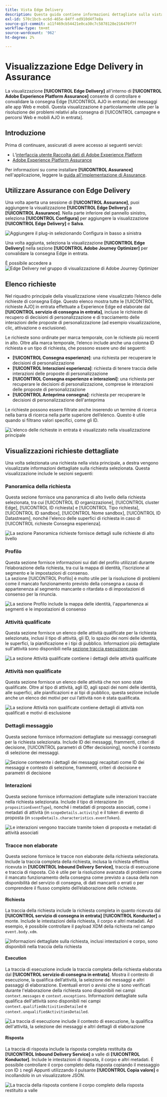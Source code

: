 ```yaml
---
title: Vista Edge Delivery
description: Questa guida contiene informazioni dettagliate sulla vista Edge Delivery in Adobe Experience Platform Assurance.
exl-id: 570c1bcb-ec6d-465e-84ff-ed910d4f7e8a
source-git-commit: a11f469cb54421e0ca30c7c5878128e216470f7f
workflow-type: tm+mt
source-wordcount: '962'
ht-degree: 2%

---
```


# Visualizzazione Edge Delivery in Assurance

La visualizzazione **[!UICONTROL Edge Delivery]** all&#39;interno di **[!UICONTROL Adobe Experience Platform Assurance]** consente di controllare e convalidare la consegna Edge [!UICONTROL AJO in entrata] dei messaggi alle app Web e mobili. Questa visualizzazione è particolarmente utile per la risoluzione dei problemi relativi alla consegna di [!UICONTROL campagne e percorsi Web e mobili AJO in entrata].

## Introduzione

Prima di continuare, assicurati di avere accesso ai seguenti servizi:

- L’[interfaccia utente Raccolta dati di Adobe Experience Platform](https://experience.adobe.com/it#/data-collection/)
- [Adobe Experience Platform Assurance](https://experience.adobe.com/it/assurance)

Per informazioni su come installare **[!UICONTROL Assurance]** nell&#39;applicazione, leggere la [guida all&#39;implementazione di Assurance](../tutorials/implement-assurance.md).

## Utilizzare Assurance con Edge Delivery

Una volta aperta una sessione di **[!UICONTROL Assurance]**, puoi aggiungere la visualizzazione **[!UICONTROL Edge Delivery]** a **[!UICONTROL Assurance]**. Nella parte inferiore del pannello sinistro, seleziona **[!UICONTROL Configura]** per aggiungere la visualizzazione **[!UICONTROL Edge Delivery]** e **Salva**.

![Aggiungere il plug-in selezionando Configura in basso a sinistra](./images/edge-delivery/add-plugin.png)

Una volta aggiunta, seleziona la visualizzazione **[!UICONTROL Edge Delivery]** nella sezione **[!UICONTROL Adobe Journey Optimizer]** per convalidare la consegna Edge in entrata.

È possibile accedere a ![Edge Delivery nel gruppo di visualizzazione di Adobe Journey Optimizer](./images/edge-delivery/ajo-plugins.png)

## Elenco richieste

Nel riquadro principale della visualizzazione viene visualizzato l’elenco delle richieste di consegna Edge. Questo elenco mostra tutte le [!UICONTROL richieste AJO] in entrata effettuate a Experience Edge ed elaborate dal **[!UICONTROL servizio di consegna in entrata]**, incluse le richieste di recupero di decisioni di personalizzazione e di tracciamento delle interazioni delle proposte di personalizzazione (ad esempio visualizzazione, clic, attivazione o esclusione).

Le richieste sono ordinate per marca temporale, con le richieste più recenti in alto. Oltre alla marca temporale, l’elenco include anche una colonna ID richiesta e un tipo di richiesta, che possono essere uno dei seguenti:

- **[!UICONTROL Consegna esperienze]**: una richiesta per recuperare le decisioni di personalizzazione
- **[!UICONTROL Interazioni esperienza]**: richiesta di tenere traccia delle interazioni delle proposte di personalizzazione
- **[!UICONTROL Consegna esperienze e interazioni]**: una richiesta per recuperare le decisioni di personalizzazione, comprese le interazioni delle proposte di personalizzazione
- **[!UICONTROL Anteprima consegna]**: richiesta per recuperare le decisioni di personalizzazione dell&#39;anteprima

Le richieste possono essere filtrate anche inserendo un termine di ricerca nella barra di ricerca nella parte superiore dell’elenco. Questo è utile quando si filtrano valori specifici, come gli ID.

![L&#39;elenco delle richieste in entrata è visualizzato nella visualizzazione principale](./images/edge-delivery/request-list.png)

## Visualizzazioni richieste dettagliate

Una volta selezionata una richiesta nella vista principale, a destra vengono visualizzate informazioni dettagliate sulla richiesta selezionata. Questa visualizzazione include le sezioni seguenti:

### Panoramica della richiesta

Questa sezione fornisce una panoramica di alto livello della richiesta selezionata, tra cui [!UICONTROL ID organizzazione], [!UICONTROL cluster Edge], [!UICONTROL ID richiesta] e [!UICONTROL Tipo richiesta], [!UICONTROL ID sandbox], [!UICONTROL Nome sandbox], [!UICONTROL ID Datastream], nonché l&#39;elenco delle superfici di richiesta in caso di [!UICONTROL richieste Consegna esperienza].

![La sezione Panoramica richieste fornisce dettagli sulle richieste di alto livello](./images/edge-delivery/request-overview.png)

### Profilo

Questa sezione fornisce informazioni sui dati del profilo utilizzati durante l’elaborazione della richiesta, tra cui la mappa di identità, l’iscrizione al segmento e le impostazioni di consenso.\
La sezione [!UICONTROL Profilo] è molto utile per la risoluzione di problemi come il mancato funzionamento previsto della consegna a causa di appartenenza al segmento mancante o ritardata o di impostazioni di consenso per la rinuncia.

![La sezione Profilo include la mappa delle identità, l&#39;appartenenza ai segmenti e le impostazioni di consenso](./images/edge-delivery/profile.png)

### Attività qualificate

Questa sezione fornisce un elenco delle attività qualificate per la richiesta selezionata, inclusi il tipo di attività, gli ID, lo spazio dei nomi delle identità, le superfici, la pianificazione e i tipi di pubblico. Informazioni più dettagliate sull&#39;attività sono disponibili nella [sezione traccia esecuzione raw](#execution).

![La sezione Attività qualificate contiene i dettagli delle attività qualificate](./images/edge-delivery/qualified-activities.png)

### Attività non qualificate

Questa sezione fornisce un elenco delle attività che non sono state qualificate. Oltre al tipo di attività, agli ID, agli spazi dei nomi delle identità, alle superfici, alle pianificazioni e ai tipi di pubblico, questa sezione include anche un elenco dei motivi per cui l’attività non è stata qualificata.

![La sezione Attività non qualificate contiene dettagli di attività non qualificati e motivi di esclusione](./images/edge-delivery/unqualified-activities.png)

### Dettagli messaggio

Questa sezione fornisce informazioni dettagliate sui messaggi consegnati per la richiesta selezionata. Include ID dei messaggi, frammenti, criteri di decisione, [!UICONTROL parametri di Offer decisioning], nonché il contesto di selezione dei messaggi.

![Sezione contenente i dettagli dei messaggi recapitati come ID dei messaggi e contesto di selezione, frammenti, criteri di decisione e parametri di decisione](./images/edge-delivery/message-details.png)

### Interazioni

Questa sezione fornisce informazioni dettagliate sulle interazioni tracciate nella richiesta selezionata. Include il tipo di interazione (in `propositionEventType`), nonché i metadati di proposta associati, come i metadati di attività (in `scopeDetails.activity`) e il token di evento di proposta (in `scopeDetails.characteristics.eventToken`).

![Le interazioni vengono tracciate tramite token di proposta e metadati di attività associati](./images/edge-delivery/interactions.png)

### Tracce non elaborate

Questa sezione fornisce le tracce non elaborate della richiesta selezionata. Include la traccia completa della richiesta, inclusa la richiesta effettiva ricevuta in **[!UICONTROL Inbound Delivery Service]**, traccia di esecuzione e traccia di risposta. Ciò è utile per la risoluzione avanzata di problemi come il mancato funzionamento della consegna come previsto a causa della non disponibilità del servizio di consegna, di dati mancanti o errati o per comprendere il flusso completo dell’elaborazione delle richieste.

#### Richiesta

La traccia della richiesta include la richiesta completa in quanto ricevuta dal **[!UICONTROL servizio di consegna in entrata]** **[!UICONTROL Konductor]** a monte. Include le intestazioni della richiesta, il corpo e altri metadati. Ad esempio, è possibile controllare il payload XDM della richiesta nel campo `event.body.xdm`.

![Informazioni dettagliate sulla richiesta, inclusi intestazioni e corpo, sono disponibili nella traccia della richiesta](./images/edge-delivery/request.png)

#### Execution

La traccia di esecuzione include la traccia completa della richiesta elaborata dal **[!UICONTROL servizio di consegna in entrata]**. Mostra il contesto di esecuzione, la qualifica dell’attività, la selezione dei messaggi e altri passaggi di elaborazione. Eventuali errori o avvisi che si sono verificati durante l&#39;elaborazione della richiesta sono disponibili nei campi `context.messages` e `context.exceptions`. Informazioni dettagliate sulla qualifica dell&#39;attività sono disponibili nei campi `context.qualifiedActivitiesDetailed` e `context.unqualifiedActivitiesDetailed`.

![La traccia di esecuzione include il contesto di esecuzione, la qualifica dell&#39;attività, la selezione dei messaggi e altri dettagli di elaborazione](./images/edge-delivery/execution.png)

#### Risposta

La traccia di risposta include la risposta completa restituita da **[!UICONTROL Inbound Delivery Service]** a valle di **[!UICONTROL Konductor]**. Include le intestazioni di risposta, il corpo e altri metadati. È possibile controllare il corpo completo della risposta copiando il messaggio con ID `1` negli Appunti utilizzando il pulsante **[!UICONTROL Copia valore]** e incollandolo in un visualizzatore JSON.

![La traccia della risposta contiene il corpo completo della risposta restituito a valle](./images/edge-delivery/response.png)

